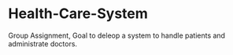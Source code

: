 # Health-Care-System
Group Assignment, Goal to deleop a system to handle patients and administrate doctors.
